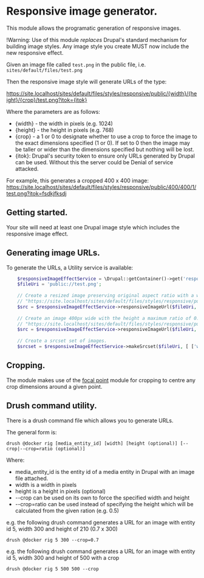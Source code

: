 # Responsive image generator.

This module allows the programatic generation of responsive images.

!Warning: Use of this module *replaces* Drupal's standard mechanism for building image styles.  Any image style you create MUST now include the
new responsive effect.

Given an image file called `test.png` in the public file, i.e. `sites/default/files/test.png`

Then the responsive image style will generate URLs of the type:

https://site.localhost/sites/default/files/styles/responsive/public/{width}/{height}/{crop}/test.png?itok={itok}

Where the parameters are as follows:

* {width} - the width in pixels (e.g. 1024)
* {height} - the height in pixels (e.g. 768)
* {crop} - a 1 or 0 to designate whether to use a crop to force the image to the exact dimensions specified (1 or 0). If set to 0 then the image may be taller or wider than the dimensions specified but nothing will be lost.
* {itok}: Drupal's security token to ensure only URLs generated by Drupal can be used. Without this the server could be Denial of service attacked.

For example, this generates a cropped 400 x 400 image:
https://site.localhost/sites/default/files/styles/responsive/public/400/400/1/test.png?itok=fsdkjfksdj

## Getting started.

Your site will need at least one Drupal image style which includes the responsive image effect.

## Generating image URLs.

To generate the URLs, a Utility service is available:

```php
    $responsiveImageEffectService = \Drupal::getContainer()->get('responsive_image_effect.responsive_image_service');
    $fileUri = 'public://test.png';
    
    // Create a resized image preserving original aspect ratio with a width of 100px.
    // "https://site.localhost/sites/default/files/styles/responsive/public/100/0/0/test.png?itok=fsdkjfksdj"
    $src = $responsiveImageEffectService->responsiveImageUrl($fileUri, ['w' => 100]);
    
    // Create an image 400px wide with the height a maximum ratio of 0.75 (3/4 of width).
    // "https://site.localhost/sites/default/files/styles/responsive/public/400/300/1/test.png?itok=fsdkjfksdj"
    $src = $responsiveImageEffectService->responsiveImageUrl($fileUri, $responsiveImageEffectService->crop(400, 0.75));
    
    // Create a srcset set of images.
    $srcset = $responsiveImageEffectService->makeSrcset($fileUri, [ ['w' => 100, 'h' => 100, 'c' => FALSE], ['w' => 200, 'h' => 200, 'c' => FALSE], ['w' => 300, 'h' => 300, 'c' => FALSE] ]);
```

## Cropping.

The module makes use of the [focal point](https://drupal.org/project/focal_point) module for cropping to centre any crop dimensions around a given point.

## Drush command utility.

There is a drush command file which allows you to generate URLs.

The general form is:

`drush @docker rig [media_entity_id] [width] [height (optional)] [--crop|--crop=ratio (optional)]`

Where:
 
 * media_entity_id is the entity id of a media entity in Drupal with an image file attached.
 * width is a width in pixels
 * height is a height in pixels (optional)
 * --crop can be used on its own to force the specified width and height
 * --crop=ratio can be used instead of specifying the height which will be calculated from the given ration (e.g. 0.5)

e.g. the following drush command generates a URL for an image with entity id 5, width 300 and height of 210 (0.7 x 300)

`drush @docker rig 5 300 --crop=0.7`

e.g. the following drush command generates a URL for an image with entity id 5, width 300 and height of 500 with a crop

`drush @docker rig 5 500 500 --crop`
